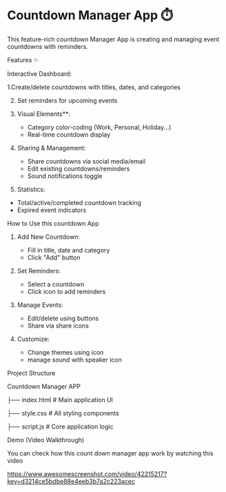 # Countdown Manager App ⏱️

This feature-rich countdown Manager App is creating and managing event countdowns with reminders.

Features ✨

 Interactive Dashboard:
 
  1.Create/delete countdowns with titles, dates, and categories
  
  2. Set reminders for upcoming events
  
  3. Visual Elements**:
      - Category color-coding (Work, Personal, Holiday...)
      - Real-time countdown display
        
  4. Sharing & Management:
      - Share countdowns via social media/email
      - Edit existing countdowns/reminders
      - Sound notifications toggle

 5. Statistics:
  - Total/active/completed countdown tracking
  - Expired event indicators

How to Use this countdown App

1. Add New Countdown:
   - Fill in title, date and category
   - Click "Add" button
     
2. Set Reminders:
   - Select a countdown
   - Click icon to add reminders
     
3. Manage Events:
   - Edit/delete using  buttons
   - Share via share icons
     
4. Customize:
   - Change themes using icon
   - manage sound with speaker icon

Project Structure 

Countdown Manager APP

├── index.html          # Main application UI

├── style.css           # All styling components

├── script.js           # Core application logic


Demo (Video Walkthrough)

You can check how this count down manager app work by watching this video

https://www.awesomescreenshot.com/video/42215217?key=d3214ce5bdbe88e4eeb3b7a2c223acec

	


	
